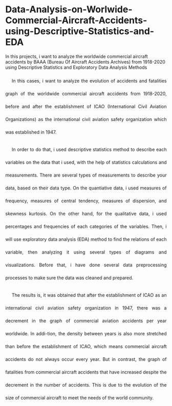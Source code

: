 # Data-Analysis-on-Worlwide-Commercial-Aircraft-Accidents-using-Descriptive-Statistics-and-EDA
In this projects, i want to analyze the worldwide commercial aircraft accidents by BAAA (Bureau Of Aircraft Accidents Archives) from 1918-2020 using Descriptive Statistics and Exploratory Data Analysis Methods

<p style='text-indent:2.5rem; text-align:justify; line-height: 2.5rem; text-indent: 20px'>In this cases, i want to analyze the evolution of accidents and fatalities graph of the worldwide commercial aircraft accidents from 1918-2020, before and after the establishment of ICAO (International Civil Aviation Organizations) as the international civil aviation safety organization which was established in 1947.</p>


<p style='text-indent:2.5rem; text-align:justify; line-height: 2.5rem; text-indent: 20px'>In order to do that, i used descriptive statistics method to describe each variables on the data that i used, with the help of statistics calculations and measurements. There are several types of measurements to describe your data, based on their data type. On the quantiative data, i used measures of frequency, measures of central tendency, measures of dispersion, and skewness kurtosis. On the other hand, for the qualitative data, i used percentages and frequencies of each categories of the variables. Then, i will use exploratory data analysis (EDA) method to find the relations of each variable, then analyzing it using several types of diagrams and visualizations. Before that, i have done several data preprocessing processes to make sure the data was cleaned and prepared. </p>

<p style='text-indent:2.5rem; text-align:justify; line-height: 2.5rem; text-indent: 20px'>The results is, it was obtained that after the establishment of ICAO as an international civil aviation safety organization in 1947, there was a decrement in the graph of commercial aviation accidents per year worldwide. In addi-tion, the density between years is also more stretched than before the establishment of ICAO, which means commercial aircraft accidents do not always occur every year. But in contrast, the graph of fatalities from commercial aircraft accidents that have increased despite the decrement in the number of accidents. This is due to the evolution of the size of commercial aircraft to meet the needs of the world community.</p>
